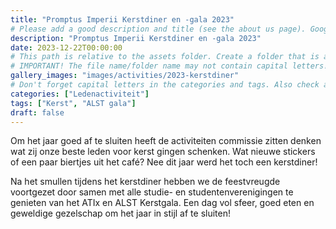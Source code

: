 ```yaml
---
title: "Promptus Imperii Kerstdiner en -gala 2023"
# Please add a good description and title (see the about us page). Google uses it to recommend the website
description: "Promptus Imperii Kerstdiner en -gala 2023"
date: 2023-12-22T00:00:00
# This path is relative to the assets folder. Create a folder that is assets/images/activities/file-name
# IMPORTANT! The file name/folder name may not contain capital letters!
gallery_images: "images/activities/2023-kerstdiner"
# Don't forget capital letters in the categories and tags. Also check all categories and tags by loading the activities page and looking at the list.
categories: ["Ledenactiviteit"]
tags: ["Kerst", "ALST gala"]
draft: false
---
```


Om het jaar goed af te sluiten heeft de activiteiten commissie zitten denken wat zij onze beste leden voor kerst gingen schenken. Wat nieuwe stickers of een paar biertjes uit het café? Nee dit jaar werd het toch een kerstdiner!

Na het smullen tijdens het kerstdiner hebben we de feestvreugde voortgezet door samen met alle studie- en studentenverenigingen te genieten van het ATIx en ALST Kerstgala. Een dag vol sfeer, goed eten en geweldige gezelschap om het jaar in stijl af te sluiten!